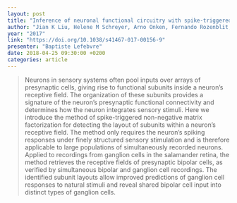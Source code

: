```yaml
---
layout: post
title: "Inference of neuronal functional circuitry with spike-triggered non-negative matrix factorization"
author: "Jian K Liu, Helene M Schreyer, Arno Onken, Fernando Rozenblit, Mohammad H Khani, Vidhyasankar Krishnamoorthy, Stefano Panzeri & Tim Gollisch"
year: "2017"
link: "https://doi.org/10.1038/s41467-017-00156-9"
presenter: "Baptiste Lefebvre"
date: 2018-04-25 09:30:00 +0200
categories: article
---
```



> Neurons in sensory systems often pool inputs over arrays of presynaptic cells,
> giving rise to functional subunits inside a neuron’s receptive field. The
> organization of these subunits provides a signature of the neuron’s
> presynaptic functional connectivity and determines how the neuron integrates
> sensory stimuli. Here we introduce the method of spike-triggered non-negative
> matrix factorization for detecting the layout of subunits within a neuron’s
> receptive field. The method only requires the neuron’s spiking responses under
> finely structured sensory stimulation and is therefore applicable to large
> populations of simultaneously recorded neurons. Applied to recordings from
> ganglion cells in the salamander retina, the method retrieves the receptive
> fields of presynaptic bipolar cells, as verified by simultaneous bipolar and
> ganglion cell recordings. The identified subunit layouts allow improved
> predictions of ganglion cell responses to natural stimuli and reveal shared
> bipolar cell input into distinct types of ganglion cells.
